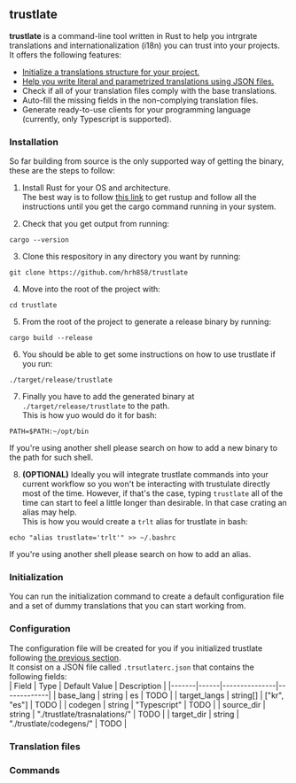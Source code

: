 trustlate
----------
**trustlate** is a command-line tool written in Rust to help you intrgrate translations and internationalization (i18n) you can trust
into your projects.  
It offers the following features:
- [Initialize a translations structure for your project.](#initialization)
- [Help you write literal and parametrized translations using JSON files.](#translations)
- Check if all of your translation files comply with the base translations.
- Auto-fill the missing fields in the non-complying translation files.
- Generate ready-to-use clients for your programming language (currently, only Typescript is supported).

### Installation
So far building from source is the only supported way of getting the binary, these are the steps to follow:
 1. Install Rust for your OS and architecture.  
 The best way is to follow [this link](https://www.rust-lang.org/learn/get-started) to get rustup and follow all the instructions until
 you get the cargo command running in your system.

 2. Check that you get output from running:

 ```
 cargo --version
 ``` 

 3. Clone this respository in any directory you want by running:

 ```
 git clone https://github.com/hrh858/trustlate
 ```

 4. Move into the root of the project with:

 ```
 cd trustlate
 ```

 5. From the root of the project to generate a release binary by running:

 ```
 cargo build --release
 ```  

 6. You should be able to get some instructions on how to use trustlate if you run:
 ```
 ./target/release/trustlate
 ```

 7. Finally you have to add the generated binary at `./target/release/trustlate` to the path.  
 This is how yuo would do it for bash:  
 ```
 PATH=$PATH:~/opt/bin
 ```  
 If you're using another shell please search on how to add a new binary to the path for such shell.  

8. **(OPTIONAL)** Ideally you will integrate trustlate commands into your current workflow so you won't be interacting with trustulate 
directly most of the time. However, if that's the case, typing `trustlate` all of the time can start to feel a little longer than desirable. 
In that case crating an alias may help.  
This is how you would create a `trlt` alias for trustlate in bash:
```
echo "alias trustlate='trlt'" >> ~/.bashrc
```  
If you're using another shell please search on how to add an alias.

### Initialization
You can run the initialization command to create a default configuration file and a set of dummy translations that you 
can start working from.

### Configuration
The configuration file will be created for you if you initialized trustlate following [the previous section](#initialization).  
It consist on a JSON file called `.trsutlaterc.json` that contains the following fields:  
| Field | Type | Default Value | Description |
|-------|------|---------------|-------------|
| base_lang | string | es | TODO |
| target_langs | string[] | ["kr", "es"] | TODO |
| codegen | string | "Typescript" | TODO |
| source_dir | string | "./trustlate/trasnalations/" | TODO |
| target_dir | string | "./trustlate/codegens/" | TODO |

### Translation files

### Commands
